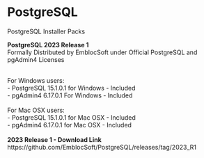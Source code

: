 # PostgreSQL
PostgreSQL Installer Packs 

<b>PostgreSQL 2023 Release 1</b></br> 
Formally Distributed by EmblocSoft under Official PostgreSQL and pgAdmin4 Licenses

</br>
For Windows users: </br>
-  PostgreSQL 15.1.0.1 for Windows  - Included </br>
-  pgAdmin4   6.17.0.1 For Windows  - Included </br>

</br>
For Mac OSX users: </br>
- PostgreSQL 15.1.0.1 for Mac OSX  - Included </br>
- pgAdmin4   6.17.0.1 for Mac OSX  - Included </br>

</br>
<b>2023 Release 1 - Download Link</b></br>
https://github.com/EmblocSoft/PostgreSQL/releases/tag/2023_R1
